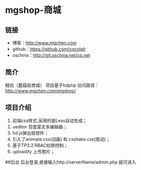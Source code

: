 # mgshop-商城

## 链接
- 博客：http://www.mgchen.com
- github：https://github.com/cocolait 
- oschina：http://git.oschina.net/cp.net  

## 简介
精仿（蘑菇街商城）
项目基于hdphp
访问路径：http://www.mgchen.com/mgshop/

## 项目介绍

1. 前端css样式,采用的是Less自动生成；
1. ueditor 百度富文本编辑器；
1. hd.js弹出层控件；
1. 引入了animate.css(动画) 和 csshake.css(晃动)；
1. 基于TP3.2 RBAC权限控制；
1. uploadify 上传图片；

##后台
后台登录,直接输入http://serverName/admin.php 就可进入
